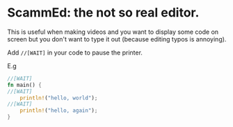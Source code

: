 # ScammEd: the not so real editor.

This is useful when making videos and you want to display some code on screen
but you don't want to type it out (because editing typos is annoying).

Add `//[WAIT]` in your code to pause the printer.

E.g

```rust
//[WAIT]
fn main() {
//[WAIT]
    println!("hello, world");
//[WAIT]
    println!("hello, again");
}
```
